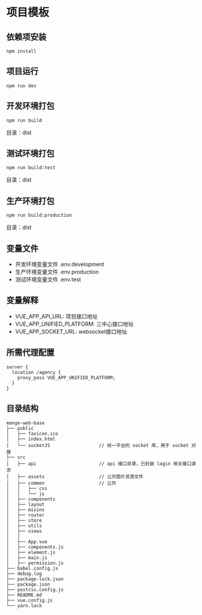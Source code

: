 # 项目模板

## 依赖项安装
```
npm install
```
## 项目运行
```
npm run dev
```
## 开发环境打包
```
npm run build
```
目录：dist
## 测试环境打包
```
npm run build:test
```
目录：dist
## 生产环境打包
```
npm run build:production
```
目录：dist
## 变量文件
- 开发环境变量文件 .env.development
- 生产环境变量文件 .env.production
- 测试环境变量文件 .env.test
## 变量解释
- VUE_APP_API_URL: 项目接口地址
- VUE_APP_UNIFIED_PLATFORM: 三中心接口地址
- VUE_APP_SOCKET_URL: websocket接口地址

## 所需代理配置
```nginx
server {
  location /agency {
    proxy_pass VUE_APP_UNIFIED_PLATFORM;
  }
}
```
## 目录结构
```
mange-web-base
├── public
│   ├── favicon.ico
│   ├── index.html
│   └── socketJS                  // 统一平台的 socket 库，用于 socket 对接 
├── src
│   ├── api                       // api 接口目录，已封装 login 相关接口请求
│   ├── assets                    // 公共图片资源文件
│   ├── common                    // 公共
│   │   ├── css
│   │   └── js
│   ├── components
│   ├── layout
│   ├── mixins
│   ├── router
│   ├── store
│   ├── utils
│   ├── views
│   │
│   ├── App.vue
│   ├── components.js
│   ├── element.js
│   ├── main.js
│   ├── permission.js
├── babel.config.js
├── debug.log
├── package-lock.json
├── package.json
├── postcss.config.js
├── README.md
├── vue.config.js
└── yarn.lock
```

